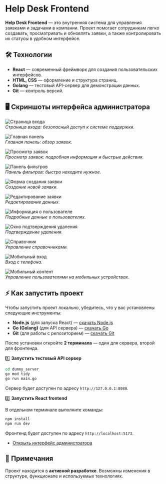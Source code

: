 # Help Desk Frontend

**Help Desk Frontend** — это внутренняя система для управления заявками и задачами в компании. Проект помогает сотрудникам легко создавать, просматривать и обновлять заявки, а также контролировать их статусы в удобном интерфейсе.

## 🛠️ Технологии

- **React** — современный фреймворк для создания пользовательских интерфейсов.
- **HTML, CSS** — оформление и структура страниц.
- **Golang** — тестовый API-сервер для демонстрации данных.
- **Git** — контроль версий.

## 🖥️ Скриншоты интерфейса администратора

![Страница входа](screenshots/login.png)  
*Страница входа: безопасный доступ к системе поддержки.*

![Главная панель](screenshots/main.png)  
*Главная панель: обзор заявок.*

![Просмотр заявок](screenshots/applications.png)  
*Просмотр заявок: подробная информация и быстрые действия.*

![Панель фильтров](screenshots/filters.png)  
*Панель фильтров: быстро находите нужное.*

![Форма создания заявки](screenshots/creating-form.png)  
*Создание новой заявки.*

![Редактирование заявки](screenshots/editing-form.png)  
*Редактирование данных.*

![Информация о пользователе](screenshots/user-info.png)  
*Подробные данные о пользователях.*

![Окно подтверждения удаления](screenshots/confirm-deletion.png)  
*Подтверждение удаления.*

![Справочник](screenshots/handbook-page.png)  
*Управление справочниками.*

![Мобильный вход](screenshots/mobile-login.png)  
*Вход с телефона.*

![Мобильный контент](screenshots/mobile-content-page.png)  
*Управление пользователями на мобильных устройствах.*

## ⚡ Как запустить проект

Чтобы запустить проект локально, убедитесь, что у вас установлены следующие инструменты:

- **Node.js** (для запуска React) — [скачать Node.js](https://nodejs.org/)
- **Go (Golang)** (для API сервера) — [скачать Go](https://go.dev/dl/)
- **Git** (для работы с репозиторием) — [скачать Git](https://git-scm.com/downloads)

После установки откройте **2 терминала** — один для сервера, второй для фронтенда.

1️⃣ **Запустить тестовый API сервер**

```bash
cd dummy_server
go mod tidy
go run main.go
```

Сервер будет доступен по адресу `http://127.0.0.1:8080`.

2️⃣ **Запустить React frontend**

В отдельном терминале выполните команды:

```bash
npm install
npm run dev
```

Фронтенд будет доступен по адресу `http://localhost:5173`.

- [Открыть интерфейс администратора](http://localhost:5173/)

## 📝 Примечания

Проект находится в **активной разработке**. Возможны изменения в структуре, функционале и используемых технологиях.
